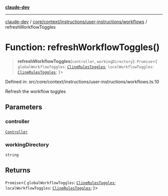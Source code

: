 [**claude-dev**](../../../../../../README.md)

***

[claude-dev](../../../../../../README.md) / [core/context/instructions/user-instructions/workflows](../README.md) / refreshWorkflowToggles

# Function: refreshWorkflowToggles()

> **refreshWorkflowToggles**(`controller`, `workingDirectory`): `Promise`\<\{ `globalWorkflowToggles`: [`ClineRulesToggles`](../../../../../../shared/cline-rules/type-aliases/ClineRulesToggles.md); `localWorkflowToggles`: [`ClineRulesToggles`](../../../../../../shared/cline-rules/type-aliases/ClineRulesToggles.md); \}\>

Defined in: src/core/context/instructions/user-instructions/workflows.ts:10

Refresh the workflow toggles

## Parameters

### controller

[`Controller`](../../../../../controller/classes/Controller.md)

### workingDirectory

`string`

## Returns

`Promise`\<\{ `globalWorkflowToggles`: [`ClineRulesToggles`](../../../../../../shared/cline-rules/type-aliases/ClineRulesToggles.md); `localWorkflowToggles`: [`ClineRulesToggles`](../../../../../../shared/cline-rules/type-aliases/ClineRulesToggles.md); \}\>
